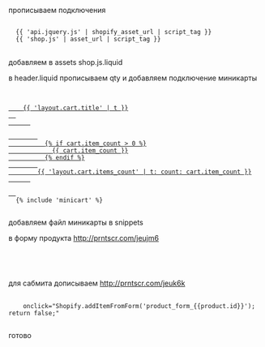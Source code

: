 прописываем подключения
<pre>
<code>
  {{ 'api.jquery.js' | shopify_asset_url | script_tag }}
  {{ 'shop.js' | asset_url | script_tag }}
</code>
</pre>

добавляем в assets shop.js.liquid

в header.liquid прописываем qty
и
добавляем подключение миникарты 
<pre>
  <code>
  <a href="#" class="site-header__cart">
    <span>{{ 'layout.cart.title' | t }}</span>
  
      <div id="CartCount" class="site-header__cart-count">
        <span>
          {% if cart.item_count > 0 %}
            {{ cart.item_count }}
          {% endif %}
        </span>
        <span class="icon__fallback-text desktop-hidden">{{ 'layout.cart.items_count' | t: count: cart.item_count }}</span>
      </div>
  </a>
  {% include 'minicart' %}
  </code>
</pre>
  
добавляем файл миникарты в snippets

в форму продукта http://prntscr.com/jeujm6
<pre>
  <code>
    <input type="hidden" name="return_to" value="back" />
  </code>
</pre>
  для сабмита дописываем http://prntscr.com/jeuk6k
<pre>
  <code>
    onclick="Shopify.addItemFromForm('product_form_{{product.id}}'); return false;"
  </code>
</pre>
  
готово
